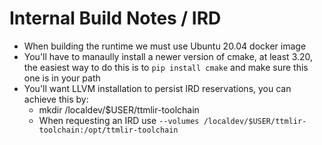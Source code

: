 # Internal Build Notes / IRD

- When building the runtime we must use Ubuntu 20.04 docker image
- You'll have to manaully install a newer version of cmake, at least 3.20, the easiest way to do this is to `pip install cmake` and make sure this one is in your path
- You'll want LLVM installation to persist IRD reservations, you can achieve this by:
  - mkdir /localdev/$USER/ttmlir-toolchain
  - When requesting an IRD use `--volumes /localdev/$USER/ttmlir-toolchain:/opt/ttmlir-toolchain`
